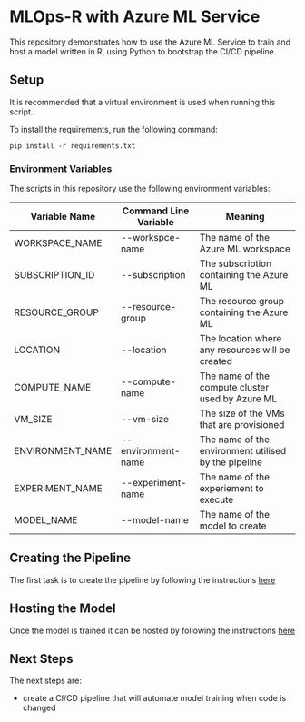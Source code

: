 # MLOps-R with Azure ML Service
This repository demonstrates how to use the Azure ML Service to train 
and host a model written in R, using Python to bootstrap the CI/CD 
pipeline.

## Setup
It is recommended that a virtual environment is used when running this script.

To install the requirements, run the following command:
```
pip install -r requirements.txt
```

### Environment Variables
The scripts in this repository use the following environment variables:

|Variable Name|Command Line Variable|Meaning|
|-|-|-|
|WORKSPACE_NAME|--workspce-name|The name of the Azure ML workspace
|SUBSCRIPTION_ID|--subscription|The subscription containing the Azure ML
|RESOURCE_GROUP|--resource-group|The resource group containing the Azure ML
|LOCATION|--location|The location where any resources will be created
|COMPUTE_NAME|--compute-name|The name of the compute cluster used by Azure ML
|VM_SIZE|--vm-size|The size of the VMs that are provisioned
|ENVIRONMENT_NAME|--environment-name|The name of the environment utilised by the pipeline
|EXPERIMENT_NAME|--experiment-name|The name of the experiement to execute
|MODEL_NAME|--model-name|The name of the model to create

## Creating the Pipeline
The first task is to create the pipeline by following the instructions [here](src/mlops/pipeline/README.md)

## Hosting the Model
Once the model is trained it can be hosted by following the instructions [here](src/mlops/hosting/README.md)

## Next Steps
The next steps are:
* create a CI/CD pipeline that will automate model training when code is changed

